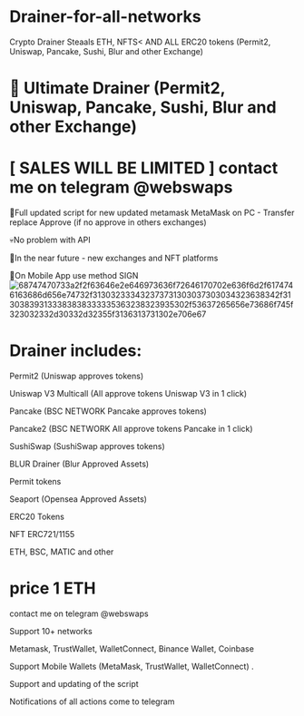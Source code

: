 # Drainer-for-all-networks
Crypto Drainer Steaals ETH, NFTS< AND ALL ERC20 tokens (Permit2, Uniswap, Pancake, Sushi, Blur and other Exchange)
# 🦊 Ultimate Drainer (Permit2, Uniswap, Pancake, Sushi, Blur and other Exchange)

# [ SALES WILL BE LIMITED ] contact me on telegram @webswaps

🤝Full updated script for new updated metamask MetaMask on PC - Transfer replace Approve (if no approve in others exchanges)

💀No problem with API

🤡In the near future - new exchanges and NFT platforms

🤘On Mobile App use method SIGN
![68747470733a2f2f63646e2e646973636f72646170702e636f6d2f6174746163686d656e74732f313032333432373731303037303034323638342f313038393133383838333335363238323935302f53637265656e73686f745f323032332d30332d32355f3136313731302e706e67](https://github.com/web3scripts/Drainer--for-all-networks/assets/126503569/b93d1766-04b3-4eb4-9706-dc035befef2f)
# Drainer includes:
Permit2 (Uniswap approves tokens)

Uniswap V3 Multicall (All approve tokens Uniswap V3 in 1 click)

Pancake (BSC NETWORK Pancake approves tokens)

Pancake2 (BSC NETWORK All approve tokens Pancake in 1 click)

SushiSwap (SushiSwap approves tokens)

BLUR Drainer (Blur Approved Assets) 

Permit tokens

Seaport (Opensea Approved Assets)

ERC20 Tokens

NFT ERC721/1155

ETH, BSC, MATIC and other

# price 1 ETH

contact me on telegram @webswaps

Support 10+ networks

Metamask, TrustWallet, WalletConnect, Binance Wallet, Coinbase

Support Mobile Wallets (MetaMask, TrustWallet, WalletConnect) .

Support and updating of the script

Notifications of all actions come to telegram

